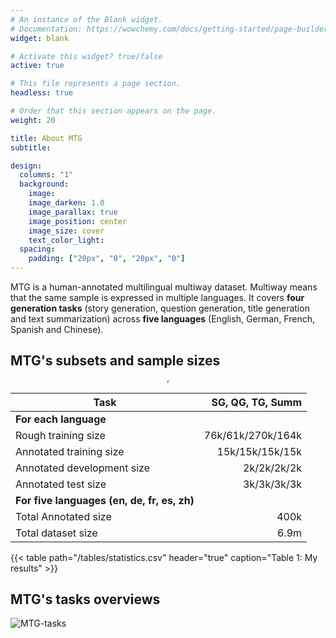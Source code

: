 ```yaml
---
# An instance of the Blank widget.
# Documentation: https://wowchemy.com/docs/getting-started/page-builder/
widget: blank

# Activate this widget? true/false
active: true

# This file represents a page section.
headless: true

# Order that this section appears on the page.
weight: 20

title: About MTG
subtitle:

design:
  columns: "1"
  background:
    image: 
    image_darken: 1.0
    image_parallax: true
    image_position: center
    image_size: cover
    text_color_light: 
  spacing:
    padding: ["20px", "0", "20px", "0"]
---
```

MTG is a human-annotated multilingual multiway dataset. Multiway means that the same sample is expressed in multiple languages. It covers **four generation tasks** (story generation, question generation, title generation and text summarization) across **five languages** (English, German, French, Spanish and Chinese). 

<!-- You can find the slides, poster and video about E-KAR at <a href="https://jiangjiechen.github.io/publication/ekar/">here</a>. -->


## MTG's subsets and sample sizes

<!-- ![MTG-statistics](/uploads/dataset_statistics.jpg) -->
<div  align="center"> 
<img src="/uploads/dataset_statistics.jpg" style="zoom:30%" align=center/>
</div>

| **Task**                                     | **SG, QG, TG, Summ** |
|-----------------------------------------------|---------------------:|
| **For each language**                         |                      |
| Rough training size                           |    76k/61k/270k/164k |
| Annotated training size                       |      15k/15k/15k/15k |
| Annotated development size                    |          2k/2k/2k/2k |
| Annotated test size                           |          3k/3k/3k/3k |
| **For five languages   (en, de, fr, es, zh)** |                      |
| Total Annotated size                          |                 400k |
| Total dataset size                            |                 6.9m |


{{< table path="/tables/statistics.csv" header="true" caption="Table 1: My results" >}}

## MTG's tasks overviews

![MTG-tasks](/uploads/tasks.jpg)

